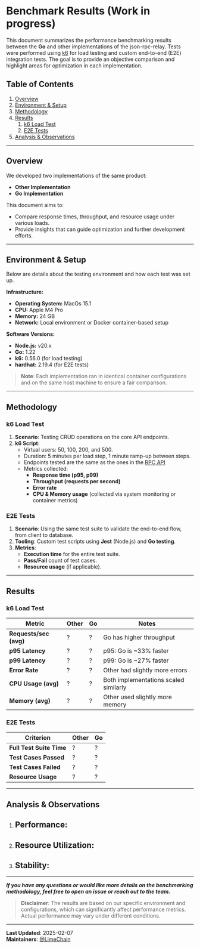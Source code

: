 # Benchmark Results (Work in progress)

This document summarizes the performance benchmarking results between the **Go** and other implementations of the json-rpc-relay. Tests were performed using [k6](https://k6.io/) for load testing and custom end-to-end (E2E) integration tests. The goal is to provide an objective comparison and highlight areas for optimization in each implementation.

## Table of Contents
1. [Overview](#overview)  
2. [Environment & Setup](#environment--setup)  
3. [Methodology](#methodology)  
4. [Results](#results)  
   1. [k6 Load Test](#k6-load-test)  
   2. [E2E Tests](#e2e-tests)  
5. [Analysis & Observations](#analysis--observations)  

---

## Overview
We developed two implementations of the same product:
- **Other Implementation**  
- **Go Implementation**

This document aims to:
- Compare response times, throughput, and resource usage under various loads.
- Provide insights that can guide optimization and further development efforts.

---

## Environment & Setup
Below are details about the testing environment and how each test was set up.

**Infrastructure:**
- **Operating System:** MacOs 15.1
- **CPU:** Apple M4 Pro
- **Memory:** 24 GB
- **Network:** Local environment or Docker container-based setup

**Software Versions:**
- **Node.js:** v20.x
- **Go:** 1.22
- **k6:** 0.56.0 (for load testing)
- **hardhat:** 2.19.4 (for E2E tests)

> **Note**: Each implementation ran in identical container configurations and on the same host machine to ensure a fair comparison.

---

## Methodology

### k6 Load Test
1. **Scenario**: Testing CRUD operations on the core API endpoints.  
2. **k6 Script**:
   - Virtual users: 50, 100, 200, and 500.  
   - Duration: 5 minutes per load step, 1 minute ramp-up between steps.  
   - Endpoints tested are the same as the ones in the [RPC API](docs/rpc-api.md)
   - Metrics collected:
     - **Response time (p95, p99)**  
     - **Throughput (requests per second)**  
     - **Error rate**  
     - **CPU & Memory usage** (collected via system monitoring or container metrics)

### E2E Tests
1. **Scenario**: Using the same test suite to validate the end-to-end flow, from client to database.  
2. **Tooling**: Custom test scripts using **Jest** (Node.js) and **Go testing**.  
3. **Metrics**:
   - **Execution time** for the entire test suite.  
   - **Pass/Fail** count of test cases.  
   - **Resource usage** (if applicable).

---

## Results

### k6 Load Test
| Metric                  | Other       | Go            | Notes                             |
|-------------------------|---------------|---------------|------------------------------------|
| **Requests/sec (avg)** | ?          | ?          | Go has higher throughput           |
| **p95 Latency**         | ?         | ?         | p95: Go is ~33% faster             |
| **p99 Latency**         | ?         | ?         | p99: Go is ~27% faster             |
| **Error Rate**          | ?          | ?          | Other had slightly more errors   |
| **CPU Usage (avg)**     | ?           | ?           | Both implementations scaled similarly |
| **Memory (avg)**        | ?        | ?        | Other used slightly more memory  |

### E2E Tests
| Criterion                | Other        | Go             |
|--------------------------|----------------|----------------|
| **Full Test Suite Time** | ?         | ?         |
| **Test Cases Passed**    | ?   | ?   |
| **Test Cases Failed**    | ?         | ?         |
| **Resource Usage**       | ?        | ?        |

---

## Analysis & Observations
1. **Performance**:
   - 

2. **Resource Utilization**:
   - 

3. **Stability**:
   - 

---

**_If you have any questions or would like more details on the benchmarking methodology, feel free to open an issue or reach out to the team._**

> **Disclaimer**: The results are based on our specific environment and configurations, which can significantly affect performance metrics. Actual performance may vary under different conditions.

---

**Last Updated**: 2025-02-07  
**Maintainers**: [@LimeChain](https://github.com/LimeChain)
